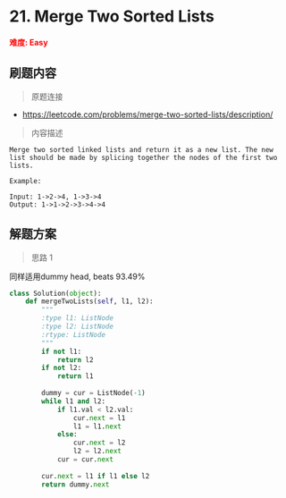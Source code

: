 # 21. Merge Two Sorted Lists

**<font color=red>难度: Easy</font>**

## 刷题内容

> 原题连接

* https://leetcode.com/problems/merge-two-sorted-lists/description/

> 内容描述

```
Merge two sorted linked lists and return it as a new list. The new list should be made by splicing together the nodes of the first two lists.

Example:

Input: 1->2->4, 1->3->4
Output: 1->1->2->3->4->4
```

## 解题方案

> 思路 1

同样适用dummy head, beats 93.49%

```python
class Solution(object):
    def mergeTwoLists(self, l1, l2):
        """
        :type l1: ListNode
        :type l2: ListNode
        :rtype: ListNode
        """
        if not l1:
            return l2
        if not l2:
            return l1
        
        dummy = cur = ListNode(-1)
        while l1 and l2:
            if l1.val < l2.val:
                cur.next = l1
                l1 = l1.next
            else:
                cur.next = l2
                l2 = l2.next
            cur = cur.next
            
        cur.next = l1 if l1 else l2
        return dummy.next            
```




